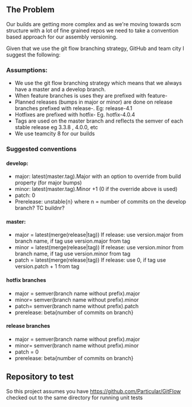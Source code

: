 ## The Problem

Our builds are getting more complex and as we're moving towards scm structure with a lot of fine grained repos we need to take a convention based approach for our assembly versioning.

Given that we use the git flow branching strategy, GitHub and team city I suggest the following:

### Assumptions:

* We use the git flow branching strategy which means that we always have a master and a develop branch.
* When feature branches is uses they are prefixed with feature-
* Planned releases (bumps in major or minor) are done on release branches prefixed with release-. Eg: release-4.1
* Hotfixes are prefixed with hotfix- Eg. hotfix-4.0.4
* Tags are used on the master branch and reflects the semver of each stable release eg 3.3.8 , 4.0.0, etc
* We use teamcity 8 for our builds

### Suggested conventions

#### develop: 

* major:  latest(master.tag).Major with an option to override from build property (for major bumps)
* minor: latest(master.tag).Minor +1 (0 if the override above is used)
* patch: 0
* Prerelease: unstable{n} where n = number of commits on the develop branch? TC buildnr?

#### master:

* major = latest(merge(release|tag)) If release: use version.major from branch name, if tag use version.major from tag
* minor = latest(merge(release|tag)) If release: use version.minor from branch name, if tag use version.minor from tag
* patch = latest(merge(release|tag)) If release: use 0, if tag use version.patch + 1 from tag

#### hotfix branches

* major = semver(branch name without prefix).major
* minor= semver(branch name without prefix).minor
* patch= semver(branch name without prefix).patch
* prerelease: beta{number of commits on branch}

#### release branches

* major = semver(branch name without prefix).major
* minor= semver(branch name without prefix).minor
* patch = 0
* prerelease: beta{number of commits on branch}


## Repository to test

So this project assumes you have https://github.com/Particular/GitFlow checked out to the same directory for running unit tests

